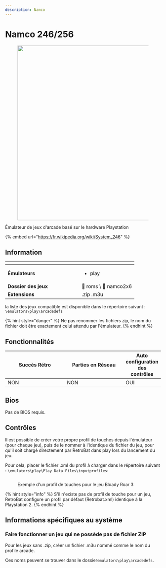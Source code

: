 ```yaml
---
description: Namco
---
```


# Namco 246/256

<div align="left"><figure><img src="https://raw.githubusercontent.com/fabricecaruso/es-theme-carbon/91d85c7849cc550b0cac4e75cb8e0923d3b61b5e/art/logos/namco2x6.svg" alt="" width="563"><figcaption></figcaption></figure></div>

Émulateur de jeux d'arcade basé sur le hardware Playstation

{% embed url="https://fr.wikipedia.org/wiki/System_246" %}

## Information

<table data-header-hidden><thead><tr><th width="224"></th><th></th></tr></thead><tbody><tr><td><strong>Émulateurs</strong></td><td><ul><li>play</li></ul></td></tr><tr><td><strong>Dossier des jeux</strong></td><td><span data-gb-custom-inline data-tag="emoji" data-code="1f4c2">📂</span> roms \ <span data-gb-custom-inline data-tag="emoji" data-code="1f4c2">📂</span> namco2x6</td></tr><tr><td><strong>Extensions</strong></td><td>.zip .m3u</td></tr></tbody></table>

la liste des jeux compatible est disponible dans le répertoire suivant : `\emulators\play\arcadedefs`

{% hint style="danger" %}
Ne pas renommer les fichiers zip, le nom du fichier doit être exactement celui attendu par l'émulateur.
{% endhint %}

## Fonctionnalités

<table><thead><tr><th width="212">Succès Rétro</th><th width="210">Parties en Réseau</th><th>Auto configuration des contrôles</th></tr></thead><tbody><tr><td>NON</td><td>NON</td><td>OUI</td></tr></tbody></table>

## Bios

Pas de BIOS requis.

## Contrôles

Il est possible de créer votre propre profil de touches depuis l'émulateur (pour chaque jeu), puis de le nommer à l'identique du fichier du jeu, pour qu'il soit chargé directement par RetroBat dans play lors du lancement du jeu.

Pour cela, placer le fichier .xml du profil à charger dans le répertoire suivant : `\emulators\play\Play Data Files\inputprofiles`:

<div align="left"><figure><img src="https://i.imgur.com/2F3itrK.png" alt=""><figcaption><p>Exemple d'un profil de touches pour le jeu Bloady Roar 3</p></figcaption></figure></div>

{% hint style="info" %}
S'il n'existe pas de profil de touche pour un jeu, RetroBat configure un profil par défaut (Retrobat.xml) identique à la Playstation 2.
{% endhint %}

## Informations spécifiques au système

### Faire fonctionner un jeu qui ne possède pas de fichier ZIP

Pour les jeux sans .zip, créer un fichier .m3u nommé comme le nom du profile arcade.

Ces noms peuvent se trouver dans le dossier`emulators\play\arcadedefs`.
